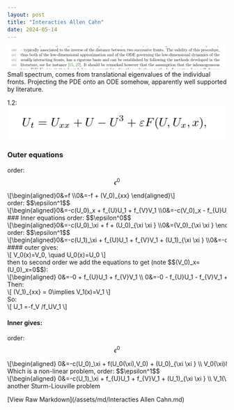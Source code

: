 ```yaml
---
layout: post
title: "Interacties Allen Cahn"
date: 2024-05-14
---
```


<style>
.math-container {
    max-width: 100%;
    overflow-x: auto;
    white-space: nowrap;
}
</style>

<img src="/assets/images/Pasted image 20240514105657.png" class="img-fluid rounded z-depth-1" alt="Pasted image 20240514105657.png">
Small spectrum, comes from translational eigenvalues of the individual fronts. Projecting the PDE onto an ODE somehow, apparently well supported by literature. 



1.2:
<img src="/assets/images/Pasted image 20240514163316.png" class="img-fluid rounded z-depth-1" alt="Pasted image 20240514163316.png">






### Outer equations
order: $$\epsilon^0$$
<div class="math-container">\[\begin{aligned}0&=f \\0&=-f + (V_0)_{xx} \end{aligned}\]</div>
order: $$\epsilon^1$$
<div class="math-container">\[\begin{aligned}0&=-c(U_0)_x + f_{U}U_1 + f_{V}V_1 \\0&=-c(V_0)_x - f_{U}U_1 - f_{V}V_1 + (V_1)_{xx} \end{aligned}\]</div>
### Inner equations
order: $$\epsilon^0$$
<div class="math-container">\[\begin{aligned}0&=-c(U_0)_\xi  + f + (U_0)_{\xi \xi } \\0&=(V_0)_{\xi \xi } \end{aligned}\]</div>
order: $$\epsilon^1$$
<div class="math-container">\[\begin{aligned}0&=-c(U_1)_\xi  + f_{U}U_1 + f_{V}V_1 + (U_1)_{\xi \xi } \\0&=-c(V_0)_\xi  + (V_1)_{\xi \xi } \end{aligned}\]</div>
#### outer gives:
<div class="math-container">\[
V_0(x)=V_0, \quad U_0(x)=U_0
\]</div>
then to second order we add the equations to get (note $$(V_0)_x=(U_0)_x=0$$):
<div class="math-container">\[\begin{aligned}
0&=-0 + f_{U}U_1 + f_{V}V_1 \\
0&=-0 - f_{U}U_1 - f_{V}V_1 + (V_1)_{xx} 
\end{aligned}\]</div>
Then:
<div class="math-container">\[
(V_1)_{xx} = 0\implies V_1(x)=V_1
\]</div>
So:
<div class="math-container">\[
U_1 =-f_V /f_UV_1
\]</div>

#### Inner gives:
order: $$\epsilon^0$$
<div class="math-container">\[\begin{aligned}
0&=-c(U_0)_\xi  + f(U_0(\xi),V_0) + (U_0)_{\xi \xi } \\
V_0(\xi)&=V_0
\end{aligned}\]</div>
Which is a non-linear problem, 
order: $$\epsilon^1$$
<div class="math-container">\[\begin{aligned}
0&=-c(U_1)_\xi  + f_{U}U_1 + f_{V}V_1 + (U_1)_{\xi \xi } \\
V_1(\xi)&=V_1 
\end{aligned}\]</div>
another Sturm-Liouville problem


[View Raw Markdown](/assets/md/Interacties Allen Cahn.md)
